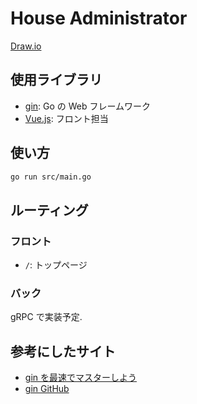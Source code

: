 # House Administrator

[Draw.io](https://drive.google.com/file/d/12RB3hiBf5S1zVZie_11tMnItpChCKPAT/view?usp=sharing)

## 使用ライブラリ

- [gin](https://github.com/gin-gonic/gin): Go の Web フレームワーク
- [Vue.js](https://github.com/gin-gonic/gin): フロント担当

## 使い方

```bash
go run src/main.go
```

## ルーティング

### フロント

- `/`: トップページ

### バック

gRPC で実装予定.

## 参考にしたサイト

- [gin を最速でマスターしよう](https://qiita.com/Syoitu/items/8e7e3215fb7ac9dabc3a)
- [gin GitHub](https://github.com/gin-gonic/gin)
